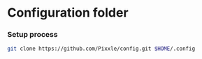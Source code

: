 # Configuration folder

### Setup process
```bash
git clone https://github.com/Pixxle/config.git $HOME/.config
```
